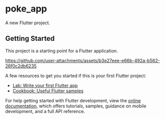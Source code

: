 # poke_app

A new Flutter project.

## Getting Started

This project is a starting point for a Flutter application.


https://github.com/user-attachments/assets/b3e27eee-e66b-492a-b562-26f0c2db6235


A few resources to get you started if this is your first Flutter project:

- [Lab: Write your first Flutter app](https://docs.flutter.dev/get-started/codelab)
- [Cookbook: Useful Flutter samples](https://docs.flutter.dev/cookbook)

For help getting started with Flutter development, view the
[online documentation](https://docs.flutter.dev/), which offers tutorials,
samples, guidance on mobile development, and a full API reference.
